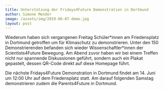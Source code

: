 ```yaml
---
title: Unterstützung der Fridays4Future Demonstration in Dortmund
author: Simone Mender
image: /assets/img/2019-06-07-demo.jpg
layout: post
---
```


Wiederum haben sich vergangenen Freitag Schüler\*innen am Friedensplatz in Dortmund getroffen um für Klimaschutz zu demonstrieren.
Unter den 150 Demonstrierenden befanden sich wieder Wissenschaftler*innen der Scientists4Future Bewegung.
Am Abend zuvor haben wir bei einem Treffen nicht nur spannende Diskussionen geführt, sondern auch ein Plakat gepastelt, dessen QR-Code direkt auf diese Homepage führt.

Die nächste Fridays4Future Demonstration in Dortmund findet am 14. Juni um 12:00 Uhr auf dem Friedensplatz statt. Am darauf folgenden Samstag demonstrieren zudem die Parents4Future in Dortmund.

